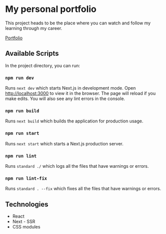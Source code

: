 # My personal portfolio

This project heads to be the place where you can watch and follow my learning through my career.

[Portfolio](https://www.tzivi.site)

## Available Scripts

In the project directory, you can run:

### `npm run dev`

Runs `next dev` which starts Next.js in development mode.
Open [http://localhost:3000](http://localhost:3000) to view it in the browser.
The page will reload if you make edits.
You will also see any lint errors in the console.

### `npm run build`

Runs `next build` which builds the application for production usage.

### `npm run start`

Runs `next start` which starts a Next.js production server.

### `npm run lint`

Runs `standard ./` which logs all the files that have warnings or errors.

### `npm run lint-fix`

Runs `standard . --fix` which fixes all the files that have warnings or errors.

## Technologies

- React
- Next - SSR
- CSS modules
<!--stackedit_data:
eyJoaXN0b3J5IjpbLTcyMjQ4MTMyMl19
-->
